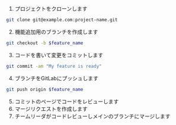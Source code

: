 1. プロジェクトをクローンします

  ```bash
  git clone git@example.com:project-name.git
  ```

2. 機能追加用のブランチを作成します

  ```bash
  git checkout -b $feature_name
  ```

3. コードを書いて変更をコミットします

  ```bash
  git commit -am "My feature is ready"
  ```

4. ブランチをGitLabにプッシュします

  ```bash
  git push origin $feature_name
  ```

5. コミットのページでコードをレビューします
6. マージリクエストを作成します
7. チームリーダがコードレビューしメインのブランチにマージします
